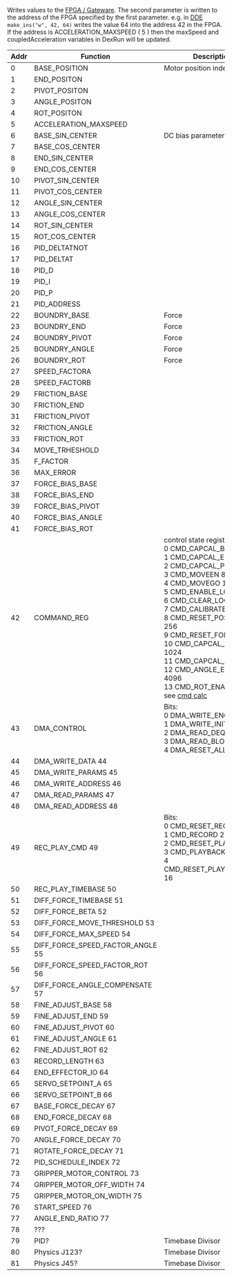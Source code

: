 Writes values to the [FPGA / Gateware](Gateware). The second parameter is written to the address of the FPGA specified by the first parameter. e.g. in [DDE](DDE) `make_ins("w", 42, 64)` writes the value 64 into the address 42 in the FPGA. If the address is ACCELERATION_MAXSPEED ( 5 ) then the maxSpeed and coupledAcceleration variables in DexRun will be updated. 


Addr | Function          | Description
---- | ----------------- | ----------------------------
0 | BASE_POSITION        | Motor position index
1 | END_POSITON          |
2 | PIVOT_POSITON        |
3 | ANGLE_POSITON        |
4 | ROT_POSITON          |
5 | ACCELERATION_MAXSPEED| 
6 | BASE_SIN_CENTER      | DC bias parameters
7 | BASE_COS_CENTER      |
8 | END_SIN_CENTER       |
9 | END_COS_CENTER       |
10 | PIVOT_SIN_CENTER    |
11 | PIVOT_COS_CENTER    |
12 | ANGLE_SIN_CENTER    |
13 | ANGLE_COS_CENTER    |
14 | ROT_SIN_CENTER      |
15 | ROT_COS_CENTER      |
16 | PID_DELTATNOT       |
17 | PID_DELTAT          |
18 | PID_D               |
19 | PID_I               |
20 | PID_P               |
21 | PID_ADDRESS         |
22 | BOUNDRY_BASE        | Force
23 | BOUNDRY_END         | Force
24 | BOUNDRY_PIVOT       | Force
25 | BOUNDRY_ANGLE       | Force
26 | BOUNDRY_ROT         | Force
27 | SPEED_FACTORA       |
28 | SPEED_FACTORB       |
29 | FRICTION_BASE       |
30 | FRICTION_END        |
31 | FRICTION_PIVOT      |
32 | FRICTION_ANGLE      |
33 | FRICTION_ROT        |
34 | MOVE_TRHESHOLD      |
35 | F_FACTOR            |
36 | MAX_ERROR           |
37 | FORCE_BIAS_BASE     |
38 | FORCE_BIAS_END      |
39 | FORCE_BIAS_PIVOT    |
40 | FORCE_BIAS_ANGLE    |
41 | FORCE_BIAS_ROT      |
42 | COMMAND_REG         | control state register. Bits:<BR>0 CMD_CAPCAL_BASE 1 <BR>1 CMD_CAPCAL_END 2 <BR>2 CMD_CAPCAL_PIVOT 4 <BR>3 CMD_MOVEEN 8 <BR>4 CMD_MOVEGO 16 <BR>5 CMD_ENABLE_LOOP 32 <BR>6 CMD_CLEAR_LOOP 64 <BR>7 CMD_CALIBRATE_RUN 128 <BR>8 CMD_RESET_POSITION 256 <BR>9 CMD_RESET_FORCE 512 <BR>10 CMD_CAPCAL_ANGLE 1024 <BR>11 CMD_CAPCAL_ROT 2048 <BR>12 CMD_ANGLE_ENABLE 4096 <BR>13 CMD_ROT_ENABLE 8196 <BR>see <a href="http://JamesNewton.github.io/Dexter.html">cmd calc</a>
43 | DMA_CONTROL         | Bits:<BR>0 DMA_WRITE_ENQUEUE 1<BR>1 DMA_WRITE_INITIATE 2<BR>2 DMA_READ_DEQUEUE 4<BR>3 DMA_READ_BLOCK 8<BR>4 DMA_RESET_ALL 16
44 |  DMA_WRITE_DATA 44
45 |  DMA_WRITE_PARAMS 45
46 |  DMA_WRITE_ADDRESS 46
47 |  DMA_READ_PARAMS 47
48 |  DMA_READ_ADDRESS 48
49 |  REC_PLAY_CMD 49 |Bits:<BR>0 CMD_RESET_RECORD 1<BR>1 CMD_RECORD 2<BR>2 CMD_RESET_PLAY 4<BR>3 CMD_PLAYBACK 8<BR>4 CMD_RESET_PLAY_POSITION 16
50 |  REC_PLAY_TIMEBASE 50
51 |  DIFF_FORCE_TIMEBASE 51
52 |  DIFF_FORCE_BETA 52
53 |  DIFF_FORCE_MOVE_THRESHOLD 53
54 |  DIFF_FORCE_MAX_SPEED 54
55 |  DIFF_FORCE_SPEED_FACTOR_ANGLE 55
56 |  DIFF_FORCE_SPEED_FACTOR_ROT 56
57 |  DIFF_FORCE_ANGLE_COMPENSATE 57
58 |  FINE_ADJUST_BASE 58
59 |  FINE_ADJUST_END 59
60 |  FINE_ADJUST_PIVOT 60
61 |  FINE_ADJUST_ANGLE 61
62 |  FINE_ADJUST_ROT 62
63 |  RECORD_LENGTH 63
64 |  END_EFFECTOR_IO 64
65 |  SERVO_SETPOINT_A 65
66 |  SERVO_SETPOINT_B 66
67 |  BASE_FORCE_DECAY 67
68 |  END_FORCE_DECAY 68
69 |  PIVOT_FORCE_DECAY 69
70 |  ANGLE_FORCE_DECAY 70
71 |  ROTATE_FORCE_DECAY 71
72 |  PID_SCHEDULE_INDEX 72
73 |  GRIPPER_MOTOR_CONTROL 73
74 |  GRIPPER_MOTOR_OFF_WIDTH 74
75 |  GRIPPER_MOTOR_ON_WIDTH 75
76 |  START_SPEED 76
77 |  ANGLE_END_RATIO 77
78 | ???
79| PID?                 |Timebase Divisor
80| Physics J123?        |Timebase Divisor
81| Physics J45?         |Timebase Divisor

